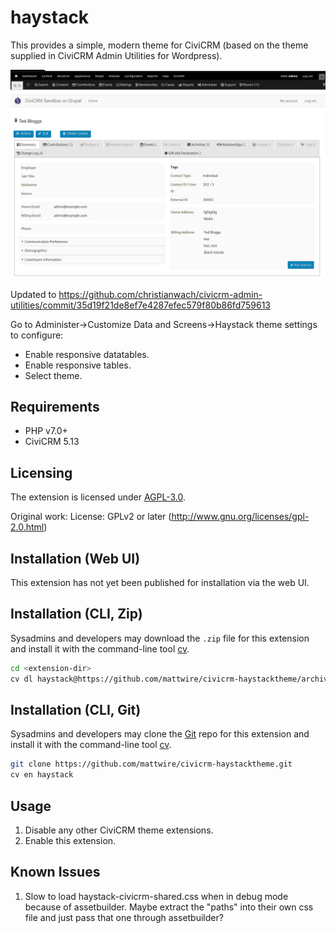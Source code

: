 # haystack

This provides a simple, modern theme for CiviCRM (based on the theme supplied in CiviCRM Admin Utilities for Wordpress).

![Screenshot](/images/contactsummary.png)

Updated to https://github.com/christianwach/civicrm-admin-utilities/commit/35d19f21de8ef7e4287efec579f80b86fd759613

Go to Administer->Customize Data and Screens->Haystack theme settings to configure:
* Enable responsive datatables.
* Enable responsive tables.
* Select theme.

## Requirements

* PHP v7.0+
* CiviCRM 5.13

## Licensing
The extension is licensed under [AGPL-3.0](LICENSE.txt).

Original work: License: GPLv2 or later (http://www.gnu.org/licenses/gpl-2.0.html)

## Installation (Web UI)

This extension has not yet been published for installation via the web UI.

## Installation (CLI, Zip)

Sysadmins and developers may download the `.zip` file for this extension and
install it with the command-line tool [cv](https://github.com/civicrm/cv).

```bash
cd <extension-dir>
cv dl haystack@https://github.com/mattwire/civicrm-haystacktheme/archive/master.zip
```

## Installation (CLI, Git)

Sysadmins and developers may clone the [Git](https://en.wikipedia.org/wiki/Git) repo for this extension and
install it with the command-line tool [cv](https://github.com/civicrm/cv).

```bash
git clone https://github.com/mattwire/civicrm-haystacktheme.git
cv en haystack
```

## Usage

1. Disable any other CiviCRM theme extensions.
2. Enable this extension.


## Known Issues
1. Slow to load haystack-civicrm-shared.css when in debug mode because of assetbuilder.  Maybe extract the "paths" into their own css file and just pass that one through assetbuilder?
